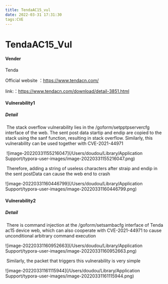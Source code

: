 ```yaml
---
title: TendaAC15_vul
date: 2022-03-31 17:31:30
tags:CVE
---
```


# TendaAC15_Vul

#### Vender

Tenda

Official website ：https://www.tendacn.com/

link:：https://www.tendacn.com/download/detail-3851.html

#### Vulnerability1

##### Detail

​	The stack overflow vulnerability lies in the /goform/setpptpservercfg interface of the web. The sent post data startip and endip are copied to the stack using the sanf function, resulting in stack overflow. Similarly, this vulnerability can be used together with CVE-2021-44971

​	![image-20220331155216047](/Users/doudou/Library/Application Support/typora-user-images/image-20220331155216047.png)

​	Therefore, adding a string of useless characters after straip and endip in the sent postData can cause the web end to crash

![image-20220331160446799](/Users/doudou/Library/Application Support/typora-user-images/image-20220331160446799.png)

#### Vulnerability2

##### Detail

​	There is command injection at the /goform/setsambacfg interface of Tenda ac15 device web, which can also cooperate with CVE-2021-44971 to cause unconditional arbitrary command execution

![image-20220331160952663](/Users/doudou/Library/Application Support/typora-user-images/image-20220331160952663.png)

​	Similarly, the packet that triggers this vulnerability is very simple

![image-20220331161115944](/Users/doudou/Library/Application Support/typora-user-images/image-20220331161115944.png)
